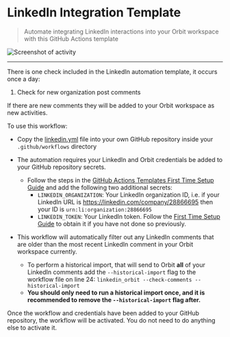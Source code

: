 # LinkedIn Integration Template
> Automate integrating LinkedIn interactions into your Orbit workspace with this GitHub Actions template

![Screenshot of activity](new-comment-screenshot.png)

<hr />

There is one check included in the LinkedIn automation template, it occurs once a day:

1. Check for new organization post comments

If there are new comments they will be added to your Orbit workspace as new activities.

To use this workflow:

* Copy the [linkedin.yml](https://github.com/orbit-love/github-actions-templates/blob/main/LinkedIn/linkedin.yml) file into your own GitHub repository inside your `.github/workflows` directory

* The automation requires your LinkedIn and Orbit credentials be added to your GitHub repository secrets.
    * Follow the steps in the [GitHub Actions Templates First Time Setup Guide](https://github.com/orbit-love/github-actions-templates/blob/main/FIRST_TIME_SETUP.md) and add the following two additional secrets:
        * `LINKEDIN_ORGANIZATION`: Your LinkedIn organization ID, i.e. if your LinkedIn URL is https://linkedin.com/company/28866695 then your ID is `urn:li:organization:28866695`
        * `LINKEDIN_TOKEN`: Your LinkedIn token. Follow the [First Time Setup Guide](https://github.com/orbit-love/community-ruby-linkedin-orbit/blob/main/docs/FIRST_TIME_INSTRUCTIONS.md) to obtain it if you have not done so previously.

* This workflow will automatically filter out any LinkedIn comments that are older than the most recent LinkedIn comment in your Orbit workspace currently.
    * To perform a historical import, that will send to Orbit **all** of your LinkedIn comments add the `--historical-import` flag to the workflow file on line 24: `linkedin_orbit --check-comments --historical-import`
    * **You should only need to run a historical import once, and it is recommended to remove the `--historical-import` flag after.**

Once the workflow and credentials have been added to your GitHub repository, the workflow will be activated. You do not need to do anything else to activate it.
